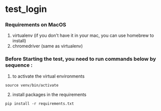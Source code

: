 # test_login

### Requirements on MacOS
1. virtualenv 
   (if you don't have it in your mac, you can use homebrew to install)
2. chromedriver (same as virtualenv)

### Before Starting the test, you need to run commands below by sequence :
1. to activate the virtual environments

```shell
source venv/bin/activate
```
2. install packages in the requirements
```shell
pip install -r requirements.txt
```
